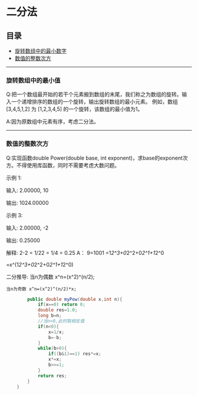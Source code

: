 # 二分法

## 目录

* [旋转数组中的最小数字](#旋转数组中的最小数字)
* [数值的整数次方](#数值的整数次方)
---
### 旋转数组中的最小值
Q:把一个数组最开始的若干个元素搬到数组的末尾，我们称之为数组的旋转。输入一个递增排序的数组的一个旋转，输出旋转数组的最小元素。
例如，数组 [3,4,5,1,2] 为 [1,2,3,4,5] 的一个旋转，该数组的最小值为1。  

A:因为原数组中元素有序，考虑二分法。












---
### 数值的整数次方
Q:实现函数double Power(double base, int exponent)，求base的exponent次方。不得使用库函数，同时不需要考虑大数问题。

示例 1:

输入: 2.00000, 10

输出: 1024.00000

示例 3:

输入: 2.00000, -2

输出: 0.25000

解释: 2-2 = 1/22 = 1/4 = 0.25
A：
9=1001
 =1*2^3+0*2^2+0*2^1+1*2^0 
 
 =x^(1*2^3+0*2^2+0*2^1+1*2^0)
 
 二分推导:
    当n为偶数 x^n=(x^2)^(n/2); 
    
    当n为奇数 x^n=(x^2)^(n/2)*x;
    
```java    class Solution{
        public double myPow(double x,int n){
            if(x==0) return 0;
            double res=1.0;
            long b=n;
            //当n<0,此时取相反值
            if(n<0){
                x=1/x;
                b=-b;
            }
            while(b>0){
                if((b&1)==1) res*=x;
                x*=x;
                b>>=1;
            }
            return res;
        }
    }
```    

